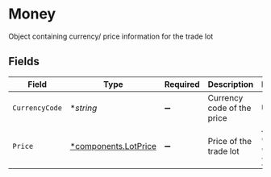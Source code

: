 # Money

Object containing currency/ price information for the trade lot


## Fields

| Field                                                       | Type                                                        | Required                                                    | Description                                                 | Example                                                     |
| ----------------------------------------------------------- | ----------------------------------------------------------- | ----------------------------------------------------------- | ----------------------------------------------------------- | ----------------------------------------------------------- |
| `CurrencyCode`                                              | **string*                                                   | :heavy_minus_sign:                                          | Currency code of the price                                  | USD                                                         |
| `Price`                                                     | [*components.LotPrice](../../models/components/lotprice.md) | :heavy_minus_sign:                                          | Price of the trade lot                                      | {<br/>"value": "0.25"<br/>}                                 |